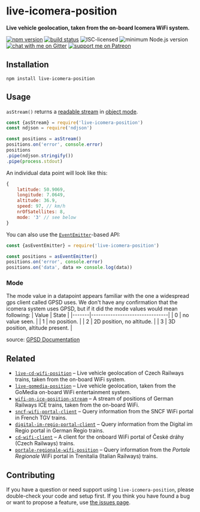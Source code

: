 # live-icomera-position

**Live vehicle geolocation, taken from the on-board Icomera WiFi system.**

[![npm version](https://img.shields.io/npm/v/live-icomera-position.svg)](https://www.npmjs.com/package/live-icomera-position)
[![build status](https://api.travis-ci.org/derhuerst/live-icomera-position.svg?branch=master)](https://travis-ci.org/derhuerst/live-icomera-position)
![ISC-licensed](https://img.shields.io/github/license/derhuerst/live-icomera-position.svg)
![minimum Node.js version](https://img.shields.io/node/v/live-icomera-position.svg)
[![chat with me on Gitter](https://img.shields.io/badge/chat%20with%20me-on%20gitter-512e92.svg)](https://gitter.im/derhuerst)
[![support me on Patreon](https://img.shields.io/badge/support%20me-on%20patreon-fa7664.svg)](https://patreon.com/derhuerst)


## Installation

```shell
npm install live-icomera-position
```


## Usage

`asStream()` returns a [readable stream](https://nodejs.org/api/stream.html#stream_class_stream_readable) in [object mode](https://nodejs.org/api/stream.html#stream_object_mode).

```js
const {asStream} = require('live-icomera-position')
const ndjson = require('ndjson')

const positions = asStream()
positions.on('error', console.error)
positions
.pipe(ndjson.stringify())
.pipe(process.stdout)
```

An individual data point will look like this:

```js
{
	latitude: 50.9069,
	longitude: 7.0649,
	altitude: 36.9,
	speed: 97, // km/h
	nrOfSatellites: 8,
	mode: '3' // see below
}
```

You can also use the [`EventEmitter`](https://nodejs.org/api/events.html#events_class_eventemitter)-based API:

```js
const {asEventEmitter} = require('live-icomera-position')

const positions = asEventEmitter()
positions.on('error', console.error)
positions.on('data', data => console.log(data))
```

### Mode

The mode value in a datapoint appears familiar with the one a widespread gps client called GPSD uses.
We don't have any confirmation that the icomera system uses GPSD, but if it did the mode values would mean following:
| Value | State                          |
|-------|--------------------------------|
| 0     | no value seen.                 |
| 1     | no position.                   |
| 2     | 2D position, no altitude.      |
| 3     | 3D position, altitude present. |

source: [GPSD Documentation](https://gpsd.gitlab.io/gpsd/gpsd_json.html)


## Related

- [`live-cd-wifi-position`](htttps://github.com/derhuerst/live-cd-wifi-position) – Live vehicle geolocation of Czech Railways trains, taken from the on-board WiFi system.
- [`live-gomedia-position`](htttps://github.com/derhuerst/live-gomedia-position) – Live vehicle geolocation, taken from the GoMedia on-board WiFi entertainment system.
- [`wifi-on-ice-position-stream`](https://github.com/derhuerst/wifi-on-ice-position-stream) – A stream of positions of German Railways ICE trains, taken from the on-board WiFi.
- [`sncf-wifi-portal-client`](https://github.com/derhuerst/sncf-wifi-portal-client) – Query information from the SNCF WiFi portal in French TGV trains.
- [`digital-im-regio-portal-client`](https://github.com/derhuerst/digital-im-regio-portal-client) – Query information from the Digital im Regio portal in German Regio trains.
- [`cd-wifi-client`](https://github.com/derhuerst/cd-wifi-client) – A client for the onboard WiFi portal of České dráhy (Czech Railways) trains.
- [`portale-regionale-wifi-position`](https://github.com/derhuerst/portale-regionale-wifi-position) – Query information from the *Portale Regionale* WiFi portal in Trenitalia (Italian Railways) trains.


## Contributing

If you have a question or need support using `live-icomera-position`, please double-check your code and setup first. If you think you have found a bug or want to propose a feature, use [the issues page](https://github.com/derhuerst/live-icomera-position/issues).
